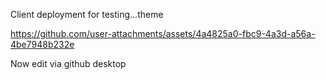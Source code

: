 Client deployment for testing...theme

https://github.com/user-attachments/assets/4a4825a0-fbc9-4a3d-a56a-4be7948b232e

Now edit via github desktop

